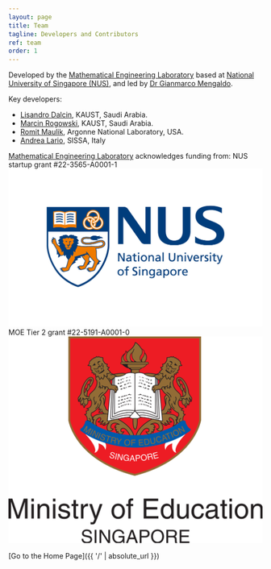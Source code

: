 ```yaml
---
layout: page
title: Team
tagline: Developers and Contributors
ref: team
order: 1
---
```


Developed by the [Mathematical Engineering Laboratory](https://github.com/mathe-lab)
based at [National University of Singapore (NUS)](https://www.nus.edu.sg),
and led by [Dr Gianmarco Mengaldo](https://cde.nus.edu.sg/me/staff/gianmarco-mengaldo/).

Key developers:

- [Lisandro Dalcin](https://ecrc.kaust.edu.sa/Pages/Dalcin.aspx), KAUST, Saudi Arabia.
- [Marcin Rogowski](https://mrogowski.github.io), KAUST, Saudi Arabia.
- [Romit Maulik](https://romit-maulik.github.io), Argonne National Laboratory, USA.
- [Andrea Lario](https://www.math.sissa.it/users/andrea-lario), SISSA, Italy

[Mathematical Engineering Laboratory](https://github.com/mathe-lab)
acknowledges funding from:
  NUS startup grant #22-3565-A0001-1 ![](./figures/NUS_Logo.jpeg)
  MOE Tier 2 grant #22-5191-A0001-0 ![](./figures/MOE_Singapore.png)



[Go to the Home Page]({{ '/' | absolute_url }})
